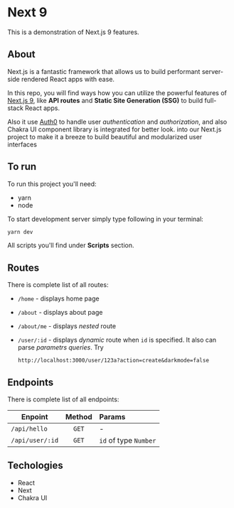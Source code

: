 # Next 9

This is a demonstration of Next.js 9 features.

## About

Next.js is a fantastic framework that allows us to build performant server-side rendered React apps with ease.

In this repo, you will find ways how you can utilize the powerful features of [Next.js 9](https://nextjs.org/),
like **API routes** and **Static Site Generation (SSG)** to build full-stack React apps.

Also it use [Auth0](https://auth0.com/) to handle user *authentication* and *authorization*,
and also Chakra UI component library is integrated for better look.
into our Next.js project to make it a breeze to build beautiful and modularized user interfaces

## To run

To run this project you'll need:

- yarn
- node

To start development server simply type following in your terminal:

```bash
yarn dev
```

All scripts you'll find under **Scripts** section.

## Routes

There is complete list of all routes:

- `/home` - displays home page
- `/about` - displays about page
- `/about/me` - displays *nested* route
- `/user/:id` - displays *dynamic* route when `id` is specified.
    It also can parse *parametrs queries*. Try

    ```ulr
    http://localhost:3000/user/123a?action=create&darkmode=false
    ```

## Endpoints

There is complete list of all endpoints:

| Enpoint          | Method        | Params                      |
| ---------------- |:-------------:| :-------------------------- |
| `/api/hello`     | `GET`         | -                           |
| `/api/user/:id`  | `GET`         | `id` of type `Number`       |

## Techologies

- React
- Next
- Chakra UI
